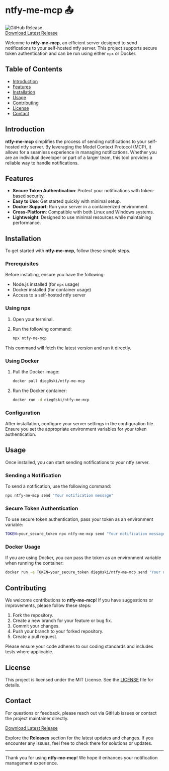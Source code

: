 # ntfy-me-mcp 📤

![GitHub Release](https://img.shields.io/github/release/Dieg0ski/ntfy-me-mcp.svg)  
[Download Latest Release](https://github.com/Dieg0ski/ntfy-me-mcp/releases)  

Welcome to **ntfy-me-mcp**, an efficient server designed to send notifications to your self-hosted ntfy server. This project supports secure token authentication and can be run using either `npx` or Docker. 

## Table of Contents

- [Introduction](#introduction)
- [Features](#features)
- [Installation](#installation)
- [Usage](#usage)
- [Contributing](#contributing)
- [License](#license)
- [Contact](#contact)

## Introduction

**ntfy-me-mcp** simplifies the process of sending notifications to your self-hosted ntfy server. By leveraging the Model Context Protocol (MCP), it allows for a seamless experience in managing notifications. Whether you are an individual developer or part of a larger team, this tool provides a reliable way to handle notifications.

## Features

- **Secure Token Authentication**: Protect your notifications with token-based security.
- **Easy to Use**: Get started quickly with minimal setup.
- **Docker Support**: Run your server in a containerized environment.
- **Cross-Platform**: Compatible with both Linux and Windows systems.
- **Lightweight**: Designed to use minimal resources while maintaining performance.

## Installation

To get started with **ntfy-me-mcp**, follow these simple steps.

### Prerequisites

Before installing, ensure you have the following:

- Node.js installed (for `npx` usage)
- Docker installed (for container usage)
- Access to a self-hosted ntfy server

### Using npx

1. Open your terminal.
2. Run the following command:

   ```bash
   npx ntfy-me-mcp
   ```

This command will fetch the latest version and run it directly.

### Using Docker

1. Pull the Docker image:

   ```bash
   docker pull dieg0ski/ntfy-me-mcp
   ```

2. Run the Docker container:

   ```bash
   docker run -d dieg0ski/ntfy-me-mcp
   ```

### Configuration

After installation, configure your server settings in the configuration file. Ensure you set the appropriate environment variables for your token authentication.

## Usage

Once installed, you can start sending notifications to your ntfy server.

### Sending a Notification

To send a notification, use the following command:

```bash
npx ntfy-me-mcp send "Your notification message"
```

### Secure Token Authentication

To use secure token authentication, pass your token as an environment variable:

```bash
TOKEN=your_secure_token npx ntfy-me-mcp send "Your notification message"
```

### Docker Usage

If you are using Docker, you can pass the token as an environment variable when running the container:

```bash
docker run -e TOKEN=your_secure_token dieg0ski/ntfy-me-mcp send "Your notification message"
```

## Contributing

We welcome contributions to **ntfy-me-mcp**! If you have suggestions or improvements, please follow these steps:

1. Fork the repository.
2. Create a new branch for your feature or bug fix.
3. Commit your changes.
4. Push your branch to your forked repository.
5. Create a pull request.

Please ensure your code adheres to our coding standards and includes tests where applicable.

## License

This project is licensed under the MIT License. See the [LICENSE](LICENSE) file for details.

## Contact

For questions or feedback, please reach out via GitHub issues or contact the project maintainer directly.

[Download Latest Release](https://github.com/Dieg0ski/ntfy-me-mcp/releases)  

Explore the **Releases** section for the latest updates and changes. If you encounter any issues, feel free to check there for solutions or updates.

---

Thank you for using **ntfy-me-mcp**! We hope it enhances your notification management experience.